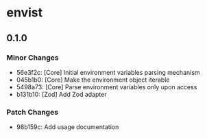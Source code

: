 # envist

## 0.1.0

### Minor Changes

- 56e3f2c: [Core] Initial environment variables parsing mechanism
- 045b1b0: [Core] Make the environment object iterable
- 5498a73: [Core] Parse environment variables only upon access
- b131b10: [Zod] Add Zod adapter

### Patch Changes

- 98b159c: Add usage documentation
